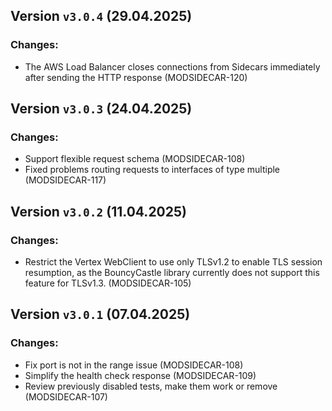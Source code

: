## Version `v3.0.4` (29.04.2025)
### Changes:
* The AWS Load Balancer closes connections from Sidecars immediately after sending the HTTP response (MODSIDECAR-120)

## Version `v3.0.3` (24.04.2025)
### Changes:
* Support flexible request schema (MODSIDECAR-108)
* Fixed problems routing requests to interfaces of type multiple (MODSIDECAR-117)

## Version `v3.0.2` (11.04.2025)
### Changes:
* Restrict the Vertex WebClient to use only TLSv1.2 to enable TLS session resumption, as the BouncyCastle library currently does not support this feature for TLSv1.3. (MODSIDECAR-105)

## Version `v3.0.1` (07.04.2025)
### Changes:
* Fix port is not in the range issue (MODSIDECAR-108)
* Simplify the health check response (MODSIDECAR-109)
* Review previously disabled tests, make them work or remove (MODSIDECAR-107)
